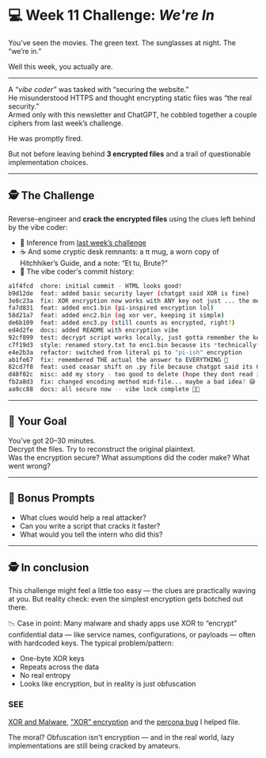 # 💻 Week 11 Challenge: *We're In*

You’ve seen the movies. The green text. The sunglasses at night. The “we’re in.”

Well this week, you actually are.

---

A *“vibe coder”* was tasked with “securing the website.”  
He misunderstood HTTPS and thought encrypting static files was “the real security.”  
Armed only with this newsletter and ChatGPT, he cobbled together a couple ciphers from last week’s challenge.

He was promptly fired.

But not before leaving behind **3 encrypted files** and a trail of questionable implementation choices.

---

## 🕵️ The Challenge

Reverse-engineer and **crack the encrypted files** using the clues left behind by the vibe coder:

- 🧠 Inference from [last week’s challenge](https://github.com/richvigorito/dev-challenges/tree/main/week10_xor_ftw)
- ☕ And some cryptic desk remnants: a π mug, a worn copy of Hitchhiker’s Guide, and a note: “Et tu, Brute?”
- 🧾 The vibe coder's commit history:

```bash
a1f4fcd  chore: initial commit - HTML looks good!
b9d12de  feat: added basic security layer (chatgpt said XOR is fine)
3e8c23a  fix: XOR encryption now works with ANY key not just ... the meaning of life 😎
fa7d831  feat: added enc1.bin (pi-inspired encryption lol)
58d21a7  feat: added enc2.bin (og xor ver, keeping it simple)
de6b109  feat: added enc3.py (still counts as encrypted, right?)
ed4d2fe  docs: added README with encryption vibe
92cf899  test: decrypt script works locally, just gotta remember the key 🤔
c7f19d3  style: renamed story.txt to enc1.bin because its *technically* encoded
e4e2b3a  refactor: switched from literal pi to "pi-ish" encryption
ab1fe67  fix: remembered THE actual the answer to EVERYTHING 🔐
82cd7f8  feat: used ceasar shift on .py file because chatgpt said its OG crypto
d48f02c  misc: add my story - too good to delete (hope they dont read it)
fb2a8d3  fix: changed encoding method mid-file... maybe a bad idea? 😅
aa9cc88  docs: all secure now -- vibe lock complete 🔐✨
```

---

## 🎯 Your Goal

You’ve got 20–30 minutes.  
Decrypt the files. Try to reconstruct the original plaintext.  
Was the encryption secure? What assumptions did the coder make? What went wrong?

---

## 💬 Bonus Prompts

- What clues would help a real attacker?
- Can you write a script that cracks it faster?
- What would you tell the intern who did this?

--- 
## 🕵️ In conclusion
This challenge might feel a little too easy — the clues are practically waving at you. But reality check: even the simplest encryption gets botched out there.

📉 Case in point: Many malware and shady apps use XOR to “encrypt” confidential data — like service names, configurations, or payloads — often with hardcoded keys. The typical problem/pattern:
- One-byte XOR keys
- Repeats across the data
- No real entropy
- Looks like encryption, but in reality is just obfuscation

### SEE
[XOR and Malware](https://isc.sans.edu/diary/Malware%2Band%2BXOR%2BPart%2B1/22486), ["XOR" encryption](https://cybergibbons.com/security-2/why-xor-alone-is-an-incredibly-bad-encryption-technique) and the [percona bug](https://perconadev.atlassian.net/browse/PT-1703) I helped file. 

The moral? Obfuscation isn't encryption — and in the real world, lazy implementations are still being cracked by amateurs.

